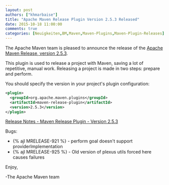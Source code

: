 ```yaml
---
layout: post
authors: ["khmarbaise"]
title: "Apache Maven Release Plugin Version 2.5.3 Released"
date: 2015-10-18 11:00:00
comments: true
categories: [Neuigkeiten,BM,Maven,Maven-Plugins,Maven-Plugin-Releases]
---
```

The Apache Maven team is pleased to announce the release of the 
[Apache Maven Release, version 2.5.3](http://maven.apache.org/maven-release/).

This plugin is used to release a project with Maven, saving a lot of
repetitive, manual work. Releasing a project is made in two steps: prepare and
perform.

You should specify the version in your project's plugin configuration:

``` xml
<plugin>
  <groupId>org.apache.maven.plugins</groupId>
  <artifactId>maven-release-plugin</artifactId>
  <version>2.5.3</version>
</plugin>
```
<!-- more -->

[Release Notes - Maven Release Plugin - Version 2.5.3](https://issues.apache.org/jira/secure/ReleaseNote.jspa?projectId=12317922&version=12333673)

Bugs:

 * {% ajl MRELEASE-921 %} - perform goal doesn't support providerImplementation
 * {% ajl MRELEASE-925 %} - Old version of plexus utils forced here causes failures


Enjoy,

-The Apache Maven team
